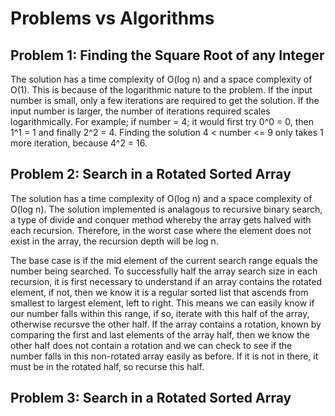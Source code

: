 # Problems vs Algorithms

<!-- Reasoning behind decisions in the code e.g. why this data structure -->
<!-- Time and space efficiency of solution -->

## Problem 1: Finding the Square Root of any Integer

The solution has a time complexity of O(log n) and a space complexity of O(1).
This is because of the logarithmic nature to the problem. If the input number is small, only a few iterations are required to get the solution. If the input number is larger, the number of iterations required scales logarithmically.
For example; if number = 4; it would first try 0^0 = 0, then 1^1 = 1 and finally 2^2 = 4.
Finding the solution 4 < number <= 9 only takes 1 more iteration, because 4^2 = 16.

## Problem 2: Search in a Rotated Sorted Array

The solution has a time complexity of O(log n) and a space complexity of O(log n). The solution implemented is analagous to recursive binary search, a type of divide and conquer method whereby the array gets halved with each recursion. Therefore, in the worst case where the element does not exist in the array, the recursion depth will be log n.

The base case is if the mid element of the current search range equals the number being searched. To successfully half the array search size in each recursion, it is first necessary to understand if an array contains the rotated element, if not, then we know it is a regular sorted list that ascends from smallest to largest element, left to right. This means we can easily know if our number falls within this range, if so, iterate with this half of the array, otherwise recursve the other half. If the array contains a rotation, known by comparing the first and last elements of the array half, then we know the other half does not contain a rotation and we can check to see if the number falls in this non-rotated array easily as before. If it is not in there, it must be in the rotated half, so recurse this half.

## Problem 3: Search in a Rotated Sorted Array
